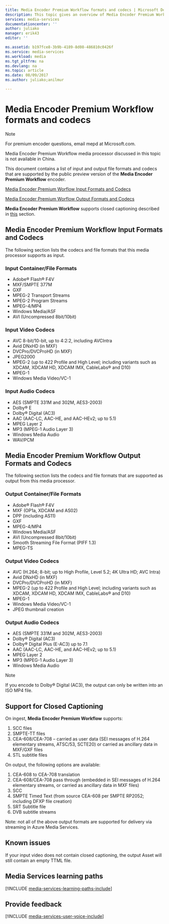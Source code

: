 ```yaml
---
title: Media Encoder Premium Workflow formats and codecs | Microsoft Docs
description: This topic gives an overview of Media Encoder Premium Workflow Formats formats and codecs
services: media-services
documentationcenter: ''
author: juliako
manager: erik43
editor: ''

ms.assetid: b197fce8-3b9b-4189-8d08-486810c0426f
ms.service: media-services
ms.workload: media
ms.tgt_pltfrm: na
ms.devlang: na
ms.topic: article
ms.date: 08/09/2017
ms.author: juliako;anilmur

---
```

# Media Encoder Premium Workflow formats and codecs
> [!NOTE]
> For premium encoder questions, email mepd at Microsoft.com.
> 
> Media Encoder Premium Workflow media processor discussed in this topic is not available in China. 
> 
> 

This document contains a list of input and output file formats and codecs that are supported by the public preview version of the **Media Encoder Premium Workflow** encoder.

[Media Encoder Premium Worflow Input Formats and Codecs](#input_formats)

[Media Encoder Premium Worflow Output Formats and Codecs](#output_formats)

**Media Encoder Premium Workflow** supports closed captioning described in [this](#closed_captioning) section. 

## <a id="input_formats"></a>Media Encoder Premium Workflow Input Formats and Codecs
The following section lists the codecs and file formats that this media processor supports as input.

### Input Container/File Formats
* Adobe® Flash® F4V
* MXF/SMPTE 377M
* GXF
* MPEG-2 Transport Streams
* MPEG-2 Program Streams
* MPEG-4/MP4
* Windows Media/ASF
* AVI (Uncompressed 8bit/10bit)

### Input Video Codecs
* AVC 8-bit/10-bit, up to 4:2:2, including AVCIntra
* Avid DNxHD (in MXF)
* DVCPro/DVCProHD (in MXF)
* JPEG2000
* MPEG-2 (up to 422 Profile and High Level; including variants such as XDCAM, XDCAM HD, XDCAM IMX, CableLabs® and D10)
* MPEG-1
* Windows Media Video/VC-1

### Input Audio Codecs
* AES (SMPTE 331M and 302M, AES3-2003)
* Dolby® E
* Dolby® Digital (AC3)
* AAC (AAC-LC, AAC-HE, and AAC-HEv2; up to 5.1)
* MPEG Layer 2
* MP3 (MPEG-1 Audio Layer 3)
* Windows Media Audio
* WAV/PCM

## <a id="output_format"></a>Media Encoder Premium Workflow Output Formats and Codecs
The following section lists the codecs and file formats that are supported as output from this media processor.

### Output Container/File Formats
* Adobe® Flash® F4V
* MXF (OP1a, XDCAM and AS02)
* DPP (including AS11)
* GXF
* MPEG-4/MP4
* Windows Media/ASF
* AVI (Uncompressed 8bit/10bit)
* Smooth Streaming File Format (PIFF 1.3)
* MPEG-TS 

### Output Video Codecs
* AVC (H.264; 8-bit; up to High Profile, Level 5.2; 4K Ultra HD; AVC Intra)
* Avid DNxHD (in MXF)
* DVCPro/DVCProHD (in MXF)
* MPEG-2 (up to 422 Profile and High Level; including variants such as XDCAM, XDCAM HD, XDCAM IMX, CableLabs® and D10)
* MPEG-1
* Windows Media Video/VC-1
* JPEG thumbnail creation

### Output Audio Codecs
* AES (SMPTE 331M and 302M, AES3-2003)
* Dolby® Digital (AC3)
* Dolby® Digital Plus (E-AC3) up to 7.1
* AAC (AAC-LC, AAC-HE, and AAC-HEv2; up to 5.1)
* MPEG Layer 2
* MP3 (MPEG-1 Audio Layer 3)
* Windows Media Audio

>[!NOTE]
>If you encode to Dolby® Digital (AC3), the output can only be written into an ISO MP4 file.

## <a id="closed_captioning"></a>Support for Closed Captioning
On ingest, **Media Encoder Premium Workflow** supports:

1. SCC files
2. SMPTE-TT files
3. CEA-608/CEA-708 – carried as user data (SEI messages of H.264 elementary streams, ATSC/53, SCTE20) or carried as ancillary data in MXF/GXF files
4. STL subtitle files

On output, the following options are available:

1. CEA-608 to CEA-708 translation
2. CEA-608/CEA-708 pass through (embedded in SEI messages of H.264 elementary streams, or carried as ancillary data in MXF files)
3. SCC
4. SMPTE Timed Text (from source CEA-608 per SMPTE RP2052; including DFXP file creation)
5. SRT Subtitle file
6. DVB subtitle streams

Note: not all of the above output formats are supported for delivery via streaming in Azure Media Services.

## Known issues
If your input video does not contain closed captioning, the output Asset will still contain an empty TTML file. 

## Media Services learning paths
[!INCLUDE [media-services-learning-paths-include](../../includes/media-services-learning-paths-include.md)]

## Provide feedback
[!INCLUDE [media-services-user-voice-include](../../includes/media-services-user-voice-include.md)]

